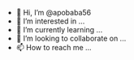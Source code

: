 - 👋 Hi, I’m @apobaba56
- 👀 I’m interested in ...
- 🌱 I’m currently learning ...
- 💞️ I’m looking to collaborate on ...
- 📫 How to reach me ...


<!---J4J ALTYAPI
apobaba56/apobaba56 is a ✨ special ✨ repository because its `README.md` (this file) appears on your GitHub profile.
You can click the Preview link to take a look at your cha

